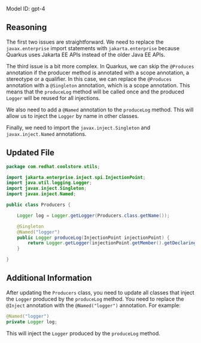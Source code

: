 Model ID: gpt-4
## Reasoning

The first two issues are straightforward. We need to replace the `javax.enterprise` import statements with `jakarta.enterprise` because Quarkus uses Jakarta EE APIs instead of the older Java EE APIs.

The third issue is a bit more complex. In Quarkus, we can skip the `@Produces` annotation if the producer method is annotated with a scope annotation, a stereotype or a qualifier. In this case, we can replace the `@Produces` annotation with a `@Singleton` annotation, which is a scope annotation. This means that the `produceLog` method will be called once and the produced `Logger` will be reused for all injections.

We also need to add a `@Named` annotation to the `produceLog` method. This will allow us to inject the `Logger` by name in other classes.

Finally, we need to import the `javax.inject.Singleton` and `javax.inject.Named` annotations.

## Updated File

```java
package com.redhat.coolstore.utils;

import jakarta.enterprise.inject.spi.InjectionPoint;
import java.util.logging.Logger;
import javax.inject.Singleton;
import javax.inject.Named;

public class Producers {

    Logger log = Logger.getLogger(Producers.class.getName());

    @Singleton
    @Named("logger")
    public Logger produceLog(InjectionPoint injectionPoint) {
        return Logger.getLogger(injectionPoint.getMember().getDeclaringClass().getName());
    }

}
```

## Additional Information

After updating the `Producers` class, you need to update all classes that inject the `Logger` produced by the `produceLog` method. You need to replace the `@Inject` annotation with the `@Named("logger")` annotation. For example:

```java
@Named("logger")
private Logger log;
```

This will inject the `Logger` produced by the `produceLog` method.